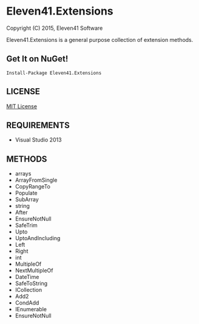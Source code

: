 # Eleven41.Extensions

Copyright (C) 2015, Eleven41 Software

Eleven41.Extensions is a general purpose collection of extension methods.

## Get It on NuGet!

	Install-Package Eleven41.Extensions

## LICENSE
[MIT License](https://github.com/eleven41/Eleven41.Extensions/blob/master/LICENSE.md)

## REQUIREMENTS

* Visual Studio 2013

## METHODS

* arrays
 * ArrayFromSingle
 * CopyRangeTo
 * Populate
 * SubArray
* string
 * After
 * EnsureNotNull
 * SafeTrim
 * Upto
 * UptoAndIncluding
 * Left
 * Right
* int
 * MultipleOf
 * NextMultipleOf
* DateTime
 * SafeToString
* ICollection
 * Add2
 * CondAdd
* IEnumerable
 * EnsureNotNull
